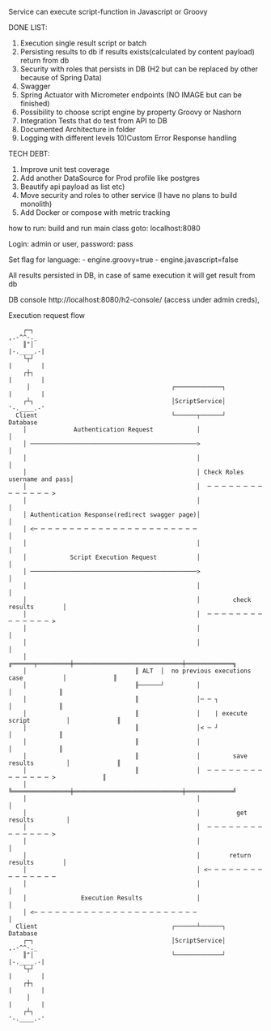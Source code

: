 Service can execute script-function in Javascript or Groovy 

DONE LIST:
1) Execution single result script or batch
2) Persisting results to db if results exists(calculated by content payload) return from db
3) Security with roles that persists in DB (H2 but can be replaced by other because of Spring Data)
4) Swagger
5) Spring Actuator with Micrometer endpoints (NO IMAGE but can be finished)
6) Possibility to choose script engine by property Groovy or Nashorn 
7) Integration Tests that do test from API to DB
8) Documented Architecture in folder
9) Logging with different levels
10)Custom Error Response handling

TECH DEBT:
1) Improve unit test coverage
2) Add another DataSource for Prod profile like postgres
3) Beautify api  payload as list etc)
4) Move security and roles to other service (I have no plans to build monolith)
5) Add Docker or compose with metric tracking

how to run: build and run main class
goto: localhost:8080

Login: admin or user, password: pass 

Set flag for language: 
    - engine.groovy=true
    - engine.javascript=false 
    
All results persisted in DB, in case of same execution it will get result from db 

DB console http://localhost:8080/h2-console/ (access under admin creds),

Execution request flow 

        ┌─┐                                                                          ,.-^^-._         
        ║"│                                                                         |-.____.-|        
        └┬┘                                                                         |        |        
        ┌┼┐                                                                         |        |        
         │                                       ┌─────────────┐                    |        |        
        ┌┴┐                                      │ScriptService│                    '-.____.-'        
      Client                                     └──────┬──────┘                    Database          
        │             Authentication Request            │                              │              
        │ ──────────────────────────────────────────────>                              │              
        │                                               │                              │              
        │                                               │ Check Roles username and pass│              
        │                                               │  ─ ─ ─ ─ ─ ─ ─ ─ ─ ─ ─ ─ ─ ─ >              
        │                                               │                              │              
        │ Authentication Response(redirect swagger page)│                              │              
        │ <─ ─ ─ ─ ─ ─ ─ ─ ─ ─ ─ ─ ─ ─ ─ ─ ─ ─ ─ ─ ─ ─ ─                               │              
        │                                               │                              │              
        │            Script Execution Request           │                              │              
        │ ──────────────────────────────────────────────>                              │              
        │                                               │                              │              
        │                                               │         check results        │              
        │                                               │  ─ ─ ─ ─ ─ ─ ─ ─ ─ ─ ─ ─ ─ ─ >              
        │                                               │                              │              
        │                                               │                              │              
        │                              ╔══════╤═════════╪══════════════════════════════╪═════════════╗
        │                              ║ ALT  │  no previous executions case           │             ║
        │                              ╟──────┘         │                              │             ║
        │                              ║                │─ ─ ┐                         │             ║
        │                              ║                │    | execute script          │             ║
        │                              ║                │< ─ ┘                         │             ║
        │                              ║                │                              │             ║
        │                              ║                │         save results         │             ║
        │                              ║                │  ─ ─ ─ ─ ─ ─ ─ ─ ─ ─ ─ ─ ─ ─ >             ║
        │                              ╚════════════════╪══════════════════════════════╪═════════════╝
        │                                               │                              │              
        │                                               │          get results         │              
        │                                               │  ─ ─ ─ ─ ─ ─ ─ ─ ─ ─ ─ ─ ─ ─ >              
        │                                               │                              │              
        │                                               │        return results        │              
        │                                               │ <─ ─ ─ ─ ─ ─ ─ ─ ─ ─ ─ ─ ─ ─ ─              
        │                                               │                              │              
        │               Execution Results               │                              │              
        │ <─ ─ ─ ─ ─ ─ ─ ─ ─ ─ ─ ─ ─ ─ ─ ─ ─ ─ ─ ─ ─ ─ ─                               │              
      Client                                     ┌──────┴──────┐                    Database          
        ┌─┐                                      │ScriptService│                     ,.-^^-._         
        ║"│                                      └─────────────┘                    |-.____.-|        
        └┬┘                                                                         |        |        
        ┌┼┐                                                                         |        |        
         │                                                                          |        |        
        ┌┴┐                                                                         '-.____.-'        
